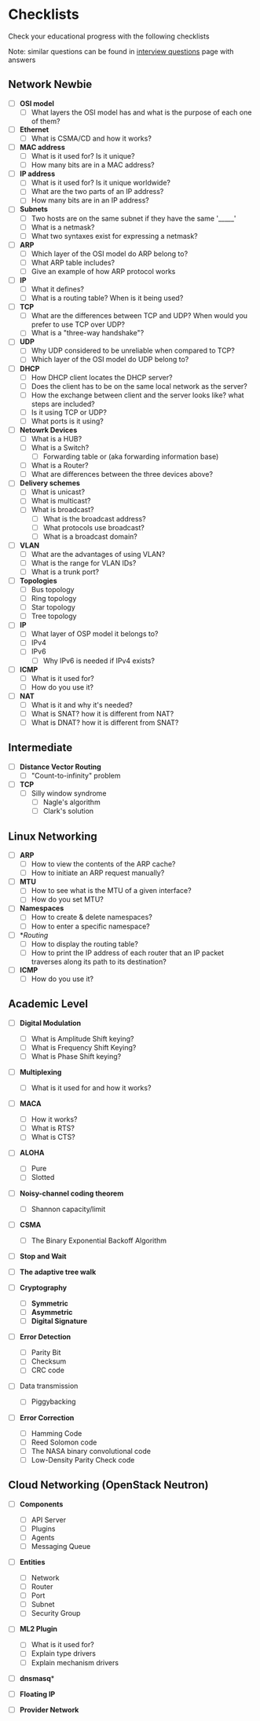 Checklists
==========

Check your educational progress with the following checklists

Note: similar questions can be found in [interview questions](https://github.com/bregman-arie/computer-networking/tree/master/interview_questions/README.md) page with answers

## Network Newbie

- [ ] **OSI model**
  - [ ] What layers the OSI model has and what is the purpose of each one of them?

- [ ] **Ethernet**
  - [ ] What is CSMA/CD and how it works?

- [ ] **MAC address**
  - [ ] What is it used for? Is it unique?
  - [ ] How many bits are in a MAC address?

- [ ] **IP address**
  - [ ] What is it used for? Is it unique worldwide?
  - [ ] What are the two parts of an IP address?
  - [ ] How many bits are in an IP address?

- [ ] **Subnets**
  - [ ] Two hosts are on the same subnet if they have the same '_____'
  - [ ] What is a netmask?
  - [ ] What two syntaxes exist for expressing a netmask?

- [ ] **ARP**
  - [ ] Which layer of the OSI model do ARP belong to?
  - [ ] What ARP table includes?
  - [ ] Give an example of how ARP protocol works

- [ ] **IP**
  - [ ] What it defines?
  - [ ] What is a routing table? When is it being used?

- [ ] **TCP**
  - [ ] What are the differences between TCP and UDP? When would you prefer to use TCP over UDP?
  - [ ] What is a "three-way handshake"?

- [ ] **UDP** 
  - [ ] Why UDP considered to be unreliable when compared to TCP?
  - [ ] Which layer of the OSI model do UDP belong to?

- [ ] **DHCP**
  - [ ] How DHCP client locates the DHCP server?
  - [ ] Does the client has to be on the same local network as the server?
  - [ ] How the exchange between client and the server looks like? what steps are included?
  - [ ] Is it using TCP or UDP?
  - [ ] What ports is it using?

- [ ] **Netowrk Devices**
  - [ ] What is a HUB?
  - [ ] What is a Switch?
    - [ ] Forwarding table or (aka forwarding information base)
  - [ ] What is a Router?
  - [ ] What are differences between the three devices above?

- [ ] **Delivery schemes**
  - [ ] What is unicast?
  - [ ] What is multicast?
  - [ ] What is broadcast?
    - [ ] What is the broadcast address?
    - [ ] What protocols use broadcast?
    - [ ] What is a broadcast domain?

- [ ] **VLAN**
  - [ ] What are the advantages of using VLAN?
  - [ ] What is the range for VLAN IDs?
  - [ ] What is a trunk port?

- [ ] **Topologies**
  - [ ] Bus topology
  - [ ] Ring topology
  - [ ] Star topology
  - [ ] Tree topology

- [ ] **IP**
  - [ ] What layer of OSP model it belongs to?
  - [ ] IPv4
  - [ ] IPv6
    - [ ] Why IPv6 is needed if IPv4 exists?

- [ ] **ICMP**
  - [ ] What is it used for?
  - [ ] How do you use it?

- [ ] **NAT**
  - [ ] What is it and why it's needed?
  - [ ] What is SNAT? how it is different from NAT?
  - [ ] What is DNAT? how it is different from SNAT?

## Intermediate


- [ ] **Distance Vector Routing**
  - [ ] "Count-to-infinity" problem

- [ ] **TCP**
  - [ ] Silly window syndrome
    - [ ] Nagle's algorithm
    - [ ] Clark's solution

## Linux Networking

- [ ] **ARP**
  - [ ] How to view the contents of the ARP cache?
  - [ ] How to initiate an ARP request manually?

- [ ] **MTU**
  - [ ] How to see what is the MTU of a given interface?
  - [ ] How do you set MTU?

- [ ] **Namespaces**
  - [ ] How to create & delete namespaces?
  - [ ] How to enter a specific namespace?

- [ ] **Routing*
  - [ ] How to display the routing table?
  - [ ] How to print the IP address of each router that an IP packet traverses along its path to its destination?

- [ ] **ICMP**
  - [ ] How do you use it?

## Academic Level

- [ ] **Digital Modulation**
  - [ ] What is Amplitude Shift keying?
  - [ ] What is Frequency Shift Keying?
  - [ ] What is Phase Shift keying?

- [ ] **Multiplexing**
  - [ ] What is it used for and how it works?

- [ ] **MACA**
  - [ ] How it works?
  - [ ] What is RTS?
  - [ ] What is CTS?

- [ ] **ALOHA**
  - [ ] Pure
  - [ ] Slotted

- [ ] **Noisy-channel coding theorem**
  - [ ] Shannon capacity/limit

- [ ] **CSMA**
  - [ ] The Binary Exponential Backoff Algorithm

- [ ] **Stop and Wait**

- [ ] **The adaptive tree walk**

- [ ] **Cryptography**
  - [ ] **Symmetric**
  - [ ] **Asymmetric**
  - [ ] **Digital Signature**

- [ ] **Error Detection**
  - [ ] Parity Bit
  - [ ] Checksum
  - [ ] CRC code

- [ ] Data transmission
  - [ ] Piggybacking

- [ ] **Error Correction**
    - [ ] Hamming Code
    - [ ] Reed Solomon code
    - [ ] The NASA binary convolutional code
    - [ ] Low-Density Parity Check code

## Cloud Networking (OpenStack Neutron)

- [ ] **Components**
  - [ ] API Server
  - [ ] Plugins
  - [ ] Agents
  - [ ] Messaging Queue

- [ ] **Entities**
  - [ ] Network
  - [ ] Router
  - [ ] Port
  - [ ] Subnet
  - [ ] Security Group

- [ ] **ML2 Plugin**
  - [ ] What is it used for?
  - [ ] Explain type drivers
  - [ ] Explain mechanism drivers

- [ ] **dnsmasq***

- [ ] **Floating IP**

- [ ] **Provider Network**
